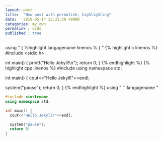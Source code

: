 ```yaml
---
layout: post
title:  "New post with permalink, highlighting"
date:   2019-05-14 13:31:50 +0900
catagories: my_own
permalink : dsds
published : true
---
```

using " { %highlight langagename linenos % } "
{% highlight c linenos %}
#include <stdio.h>

int main() {
  printf("Hello Jekyll!\n");
  return 0;
}
{% endhighlight %}
{% highlight cpp linenos %}
#include <iostream>
using namespace std;

int main() {
  cout<<"Hello Jekyll!"<<endl;

  system("pause");
  return 0;
}
{% endhighlight %}
using " ```langagename "
```cpp
#include <iostream>
using namespace std;

int main() {
  cout<<"Hello Jekyll!"<<endl;

  system("pause");
  return 0;
}
```